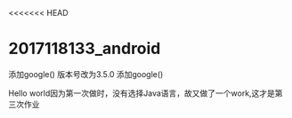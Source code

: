 <<<<<<< HEAD
# 2017118133_android
 添加google()
 版本号改为3.5.0
 添加google()
 
 Hello world因为第一次做时，没有选择Java语言，故又做了一个work,这才是第三次作业
